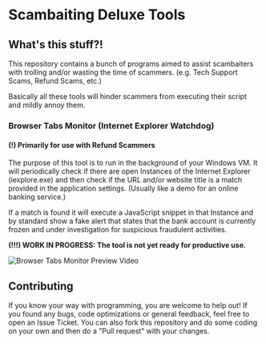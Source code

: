 # Scambaiting Deluxe Tools

## What's this stuff?!

This repository contains a bunch of programs aimed to assist scambaiters with trolling and/or wasting the time of scammers. (e.g. Tech Support Scams, Refund Scams, etc.)

Basically all these tools will hinder scammers from executing their script and mildly annoy them.

### **Browser Tabs Monitor (Internet Explorer Watchdog)**
#### (!) Primarily for use with Refund Scammers

The purpose of this tool is to run in the background of your Windows VM. It will periodically check if there are open Instances of the Internet Explorer (iexplore.exe) and then check if the URL and/or website title is a match provided in the application settings. (Usually like a demo for an online banking service.)

If a match is found it will execute a JavaScript snippet in that Instance and by standard show a fake alert that states that the bank account is currently frozen and under investigation for suspicious fraudulent activities.

**(!!!) WORK IN PROGRESS: The tool is not yet ready for productive use.**

![Browser Tabs Monitor Preview Video](https://streamable.com/s/ja4j9/zlwxql)

## Contributing

If you know your way with programming, you are welcome to help out! If you found any bugs, code optimizations or general feedback, feel free to open an Issue Ticket.
You can also fork this repository and do some coding on your own and then do a "Pull request" with your changes.